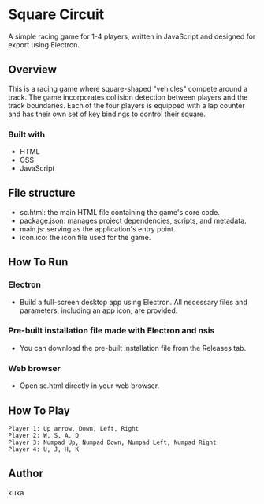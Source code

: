 # Square Circuit
A simple racing game for 1-4 players, written in JavaScript and designed for export using Electron.

## Overview
This is a racing game where square-shaped "vehicles" compete around a track. The game incorporates collision detection between players and the track boundaries. Each of the four players is equipped with a lap counter and has their own set of key bindings to control their square.

### Built with
- HTML
- CSS
- JavaScript

## File structure
- sc.html: the main HTML file containing the game's core code.
- package.json: manages project dependencies, scripts, and metadata.
- main.js: serving as the application's entry point.
- icon.ico: the icon file used for the game.

## How To Run
### Electron
- Build a full-screen desktop app using Electron. All necessary files and parameters, including an app icon, are provided.

### Pre-built installation file made with Electron and nsis
- You can download the pre-built installation file from the Releases tab.

### Web browser
- Open sc.html directly in your web browser.

## How To Play
    Player 1: Up arrow, Down, Left, Right
    Player 2: W, S, A, D
    Player 3: Numpad Up, Numpad Down, Numpad Left, Numpad Right
    Player 4: U, J, H, K

## Author
kuka
